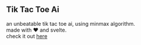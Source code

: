 ## Tik Tac Toe Ai

an unbeatable tik tac toe ai, using minmax algorithm. <br>
made with ❤ and svelte. <br>
check it out [here]()
